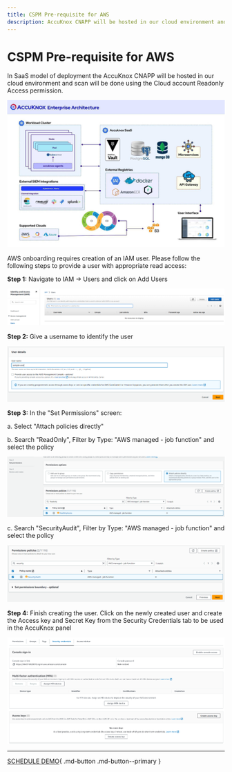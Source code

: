 ```yaml
---
title: CSPM Pre-requisite for AWS
description: AccuKnox CNAPP will be hosted in our cloud environment and scan will be done using the Cloud account Readonly Access permission.
---
```


# CSPM Pre-requisite for AWS

In SaaS model of deployment the AccuKnox CNAPP will be hosted in our cloud environment and scan will be done using the Cloud account Readonly Access permission.

![image](images/accuknox-architecture.png)

AWS onboarding requires creation of an IAM user. Please follow the following steps to provide a user with appropriate read access:

**Step 1:** Navigate to IAM → Users and click on Add Users

![image](images/iam-user-0.png)

**Step 2:** Give a username to identify the user

![image](images/iam-user-1.png)

**Step 3:** In the "Set Permissions" screen:

a. Select "Attach policies directly"

b. Search "ReadOnly", Filter by Type: "AWS managed - job function" and select the policy

![image](images/iam-user-2.png)

c. Search "SecurityAudit", Filter by Type: "AWS managed - job function" and select the policy

![image](images/iam-user-3.png)

**Step 4:** Finish creating the user. Click on the newly created user and create the Access key and Secret Key from the Security Credentials tab to be used in the AccuKnox panel

![image](images/iam-user-4.png)

- - -
[SCHEDULE DEMO](https://www.accuknox.com/contact-us){ .md-button .md-button--primary }
